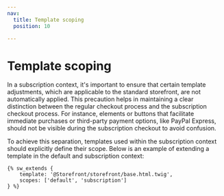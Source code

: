 ```yaml
---
nav:
  title: Template scoping
  position: 10

---
```


# Template scoping

In a subscription context, it's important to ensure that certain template adjustments, which are applicable to the standard storefront, are not automatically applied. This precaution helps in maintaining a clear distinction between the regular checkout process and the subscription checkout process. For instance, elements or buttons that facilitate immediate purchases or third-party payment options, like PayPal Express, should not be visible during the subscription checkout to avoid confusion.

To achieve this separation, templates used within the subscription context should explicitly define their scope. Below is an example of extending a template in the default and subscription context:

```twig
{% sw_extends {
    template: '@Storefront/storefront/base.html.twig',
    scopes: ['default', 'subscription']
} %}
```
